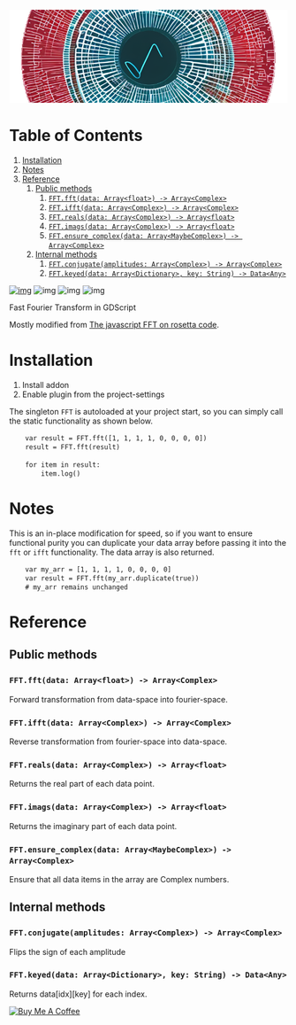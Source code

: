 ![img](./images/icon_long.png)

# Table of Contents

1.  [Installation](#org8e2e1ee)
2.  [Notes](#org88d7ed4)
3.  [Reference](#org59f1579)
    1.  [Public methods](#orgf8d976a)
        1.  [`FFT.fft(data: Array<float>) -> Array<Complex>`](#org82c6d20)
        2.  [`FFT.ifft(data: Array<Complex>) -> Array<Complex>`](#org8f8ba68)
        3.  [`FFT.reals(data: Array<Complex>) -> Array<float>`](#org2446d66)
        4.  [`FFT.imags(data: Array<Complex>) -> Array<float>`](#org38e4f06)
        5.  [`FFT.ensure_complex(data: Array<MaybeComplex>) -> Array<Complex>`](#orgb19154d)
    2.  [Internal methods](#orgae1faf8)
        1.  [`FFT.conjugate(amplitudes: Array<Complex>) -> Array<Complex>`](#org757ca89)
        2.  [`FFT.keyed(data: Array<Dictionary>, key: String) -> Data<Any>`](#orgf908bfc)

[![img](https://awesome.re/mentioned-badge.svg)](https://github.com/godotengine/awesome-godot)
![img](https://img.shields.io/github/license/tavurth/godot-simple-fps-camera.svg)
![img](https://img.shields.io/github/repo-size/tavurth/godot-simple-fps-camera.svg)
![img](https://img.shields.io/github/languages/code-size/tavurth/godot-simple-fps-camera.svg)

Fast Fourier Transform in GDScript

Mostly modified from [The javascript FFT on rosetta code](https://rosettacode.org/wiki/Fast_Fourier_transform#JavaScript).

<a id="org8e2e1ee"></a>

# Installation

1.  Install addon
2.  Enable plugin from the project-settings

The singleton `FFT` is autoloaded at your project start, so you can simply call the static functionality as shown below.

```gdscript
    var result = FFT.fft([1, 1, 1, 1, 0, 0, 0, 0])
    result = FFT.fft(result)

    for item in result:
    	item.log()
```

<a id="org88d7ed4"></a>

# Notes

This is an in-place modification for speed, so if you want to ensure functional purity you can duplicate your data array before passing it into the `fft` or `ifft` functionality. The data array is also returned.

```gdscript
    var my_arr = [1, 1, 1, 1, 0, 0, 0, 0]
    var result = FFT.fft(my_arr.duplicate(true))
    # my_arr remains unchanged
```

<a id="org59f1579"></a>

# Reference

<a id="orgf8d976a"></a>

## Public methods

<a id="org82c6d20"></a>

### `FFT.fft(data: Array<float>) -> Array<Complex>`

Forward transformation from data-space into fourier-space.

<a id="org8f8ba68"></a>

### `FFT.ifft(data: Array<Complex>) -> Array<Complex>`

Reverse transformation from fourier-space into data-space.

<a id="org2446d66"></a>

### `FFT.reals(data: Array<Complex>) -> Array<float>`

Returns the real part of each data point.

<a id="org38e4f06"></a>

### `FFT.imags(data: Array<Complex>) -> Array<float>`

Returns the imaginary part of each data point.

<a id="orgb19154d"></a>

### `FFT.ensure_complex(data: Array<MaybeComplex>) -> Array<Complex>`

Ensure that all data items in the array are Complex numbers.

<a id="orgae1faf8"></a>

## Internal methods

<a id="org757ca89"></a>

### `FFT.conjugate(amplitudes: Array<Complex>) -> Array<Complex>`

Flips the sign of each amplitude

<a id="orgf908bfc"></a>

### `FFT.keyed(data: Array<Dictionary>, key: String) -> Data<Any>`

Returns data[idx][key] for each index.

<a href="https://www.buymeacoffee.com/tavurth" target="_blank"><img src="https://cdn.buymeacoffee.com/buttons/default-orange.png" alt="Buy Me A Coffee" height="41" width="174"></a>
